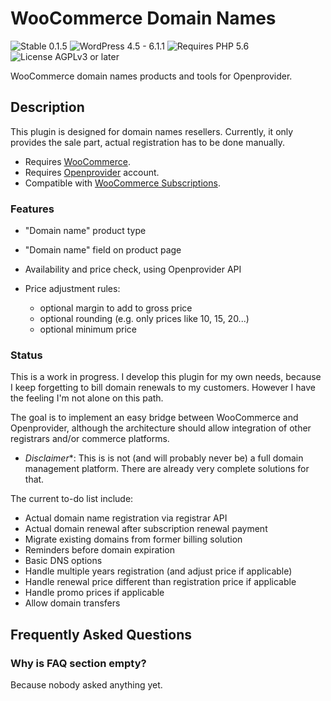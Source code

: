 # WooCommerce Domain Names

![Stable 0.1.5](https://badgen.net/badge/Stable/0.1.5/00aa00)
![WordPress 4.5 - 6.1.1](https://badgen.net/badge/WordPress/4.5%20-%206.1.1/3858e9)
![Requires PHP 5.6](https://badgen.net/badge/PHP/5.6/7884bf)
![License AGPLv3 or later](https://badgen.net/badge/License/AGPLv3%20or%20later/552b55)

WooCommerce domain names products and tools for Openprovider.

## Description

This plugin is designed for domain names resellers. Currently, it only provides the sale part, actual registration has to be done manually.

- Requires [WooCommerce](https://wordpress.org/plugins/woocommerce/).
- Requires [Openprovider](https://openprovider.com/) account.
- Compatible with [WooCommerce Subscriptions](https://woocommerce.com/products/woocommerce-subscriptions/).

### Features

- "Domain name" product type
- "Domain name" field on product page
- Availability and price check, using Openprovider API
- Price adjustment rules:

  - optional margin to add to gross price
  - optional rounding (e.g. only prices like 10, 15, 20...)
  - optional minimum price

### Status

This is a work in progress. I develop this plugin for my own needs, because I keep forgetting to bill domain renewals to my customers. However I have the feeling I'm not alone on this path.

The goal is to implement an easy bridge between WooCommerce and Openprovider, although the architecture should allow integration of other registrars and/or commerce platforms.

- *Disclaimer**: This is is not (and will probably never be) a full domain management platform. There are already very complete solutions for that.

The current to-do list include:

- Actual domain name registration via registrar API
- Actual domain renewal after subscription renewal payment
- Migrate existing domains from former billing solution
- Reminders before domain expiration
- Basic DNS options
- Handle multiple years registration (and adjust price if applicable)
- Handle renewal price different than registration price if applicable
- Handle promo prices if applicable
- Allow domain transfers


## Frequently Asked Questions

### Why is FAQ section empty?

Because nobody asked anything yet.

